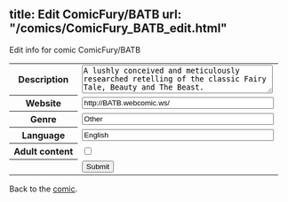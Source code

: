 title: Edit ComicFury/BATB
url: "/comics/ComicFury_BATB_edit.html"
---
Edit info for comic ComicFury/BATB

<form name="comic" action="http://gaepostmail.appspot.com/comic/" method="post">
<table class="comicinfo">
<tr>
<th>Description</th><td><textarea name="description" cols="40" rows="3">A lushly conceived and meticulously researched retelling of the classic Fairy Tale, Beauty and The Beast.</textarea></td>
</tr>
<tr>
<th>Website</th><td><input type="text" name="url" value="http://BATB.webcomic.ws/" size="40"/></td>
</tr>
<tr>
<th>Genre</th><td><input type="text" name="genre" value="Other" size="40"/></td>
</tr>
<tr>
<th>Language</th><td><input type="text" name="language" value="English" size="40"/></td>
</tr>
<tr>
<th>Adult content</th><td><input type="checkbox" name="adult" value="adult" /></td>
</tr>
<tr>
<th></th><td>
<input type="hidden" name="comic" value="ComicFury_BATB" />
<input type="submit" name="submit" value="Submit" />
</td>
</tr>
</table>
</form>

Back to the [comic](ComicFury_BATB.html).
